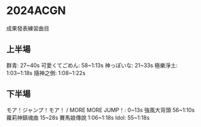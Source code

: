 # 2024ACGN
成果發表練習曲目
## 上半場
群青: 27~40s
可愛くてごめん: 58~1:13s
神っぽいな: 21~33s
極樂淨土: 1:03~1:18s
隨神之側: 1:08~1:22s
## 下半場
モア！ジャンプ！モア！ / MORE MORE JUMP！: 0~13s
強風大背頭 56~1:10s
蘿莉神鎮魂曲 15~28s
賽馬娘傳說 1:06~1:18s
Idol: 55~1:18s
